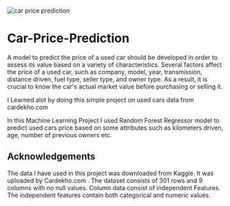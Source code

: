 ![car price prediction](https://user-images.githubusercontent.com/115481362/201520891-86a62824-5392-4f5a-9338-b51be8299b0d.png)

# Car-Price-Prediction
A model to predict the price of a used car should be developed in order to assess its value based on a variety of characteristics. Several factors affect the price of a used car, such as company, model, year, transmission, distance driven, fuel type, seller type, and owner type. As a result, it is crucial to know the car's actual market value before purchasing or selling it.

I Learned alot by doing this simple project on used cars data from cardekho.com

In this Machine Learning Project I used Random Forest Regressor model to predict used cars price based on some attributes such as kilometers driven, age, number of previous owners etc.


## Acknowledgements

The data I have used in this project was downloaded from Kaggle. It was uploaded by Cardekho.com . The dataset consists of 301 rows and 9 columns with no null values. Column data consist of independent Features. The independent features contain both categorical and numeric values.

